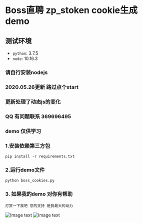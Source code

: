 # Boss直聘 __zp_stoken__ cookie生成 demo

## 测试环境
- `python`: 3.7.5
- `node`: 10.16.3

### 请自行安装nodejs

### 2020.05.26更新  路过点个start
### 更新处理了动态js的变化


### QQ 有问题联系 369696495 

### demo 仅供学习

### 1.安装依赖第三方包
    pip install -r requirements.txt
    
### 2.运行demo文件
    python boss_cookies.py

### 3. 如果我的demo 对你有帮助
    打赏一下我吧 您的支持 是我最大的动力
   ![Image text](https://raw.githubusercontent.com/q369696495/lagou_spider/master/img/photo_2020-05-18%2017.36.23.jpeg)
   ![Image text](https://raw.githubusercontent.com/q369696495/lagou_spider/master/img/photo_2020-05-18%2017.36.26.jpeg)

